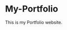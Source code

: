 # My-Portfolio
This is my Portfolio website.
         
         
         
               
         
      
       
    
          
      
       
     
   
